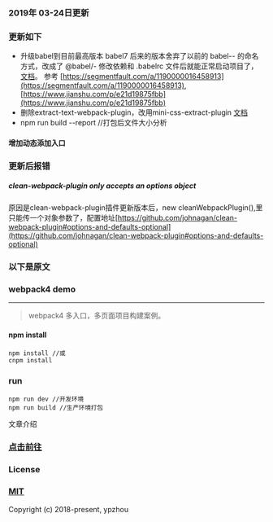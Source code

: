 ### 2019年 03-24日更新
### 更新如下 

 - 升级babel到目前最高版本
babel7 后来的版本舍弃了以前的 babel-*-* 的命名方式，改成了 @babel/*-*
修改依赖和 .babelrc 文件后就能正常启动项目了，[文档](https://babeljs.io/docs/en/v7-migration)。
参考 [https://segmentfault.com/a/1190000016458913](https://segmentfault.com/a/1190000016458913),
[https://www.jianshu.com/p/e21d19875fbb](https://www.jianshu.com/p/e21d19875fbb) 
 - 删除extract-text-webpack-plugin，改用mini-css-extract-plugin [文档](https://www.npmjs.com/package/mini-css-extract-plugin)
 - npm run build --report //打包后文件大小分析

#### 增加动态添加入口
### 更新后报错

##### clean-webpack-plugin only accepts an options object

原因是clean-webpack-plugin插件更新版本后，new cleanWebpackPlugin(),里只能传一个对象参数了，配置地址[https://github.com/johnagan/clean-webpack-plugin#options-and-defaults-optional](https://github.com/johnagan/clean-webpack-plugin#options-and-defaults-optional)

### 以下是原文

### webpack4 demo
------
>webpack4 多入口，多页面项目构建案例。
#### npm install
```
npm install //或
cnpm install
```
### run
```
npm run dev //开发环境
npm run build //生产环境打包
```
文章介绍

### [点击前往](https://segmentfault.com/a/1190000014984842)

### License
### [MIT](https://github.com/zhouyupeng/webpack4.x_demo/blob/master/LICENSE)
Copyright (c) 2018-present, ypzhou
